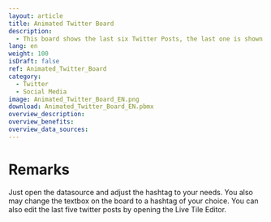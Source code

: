 ```yaml
---
layout: article
title: Animated Twitter Board
description: 
  - This board shows the last six Twitter Posts, the last one is shown in the middle and the other five run through a Live Tile Box one after the other.
lang: en
weight: 100
isDraft: false
ref: Animated_Twitter_Board
category:
  - Twitter
  - Social Media
image: Animated_Twitter_Board_EN.png
download: Animated_Twitter_Board_EN.pbmx
overview_description:
overview_benefits:
overview_data_sources:
---
```

# Remarks
Just open the datasource and adjust the hashtag to your needs. You also may change the textbox on the board to a hashtag of your choice.
You can also edit the last five twitter posts by opening the Live Tile Editor.
